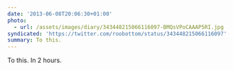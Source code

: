 ```yaml
---
date: '2013-06-08T20:06:30+01:00'
photo:
  - url: /assets/images/diary/343448215066116097-BMQsVPoCAAAP5RI.jpg
syndicated: 'https://twitter.com/roobottom/status/343448215066116097'
summary: To this.
---
```

To this. In 2 hours. 
